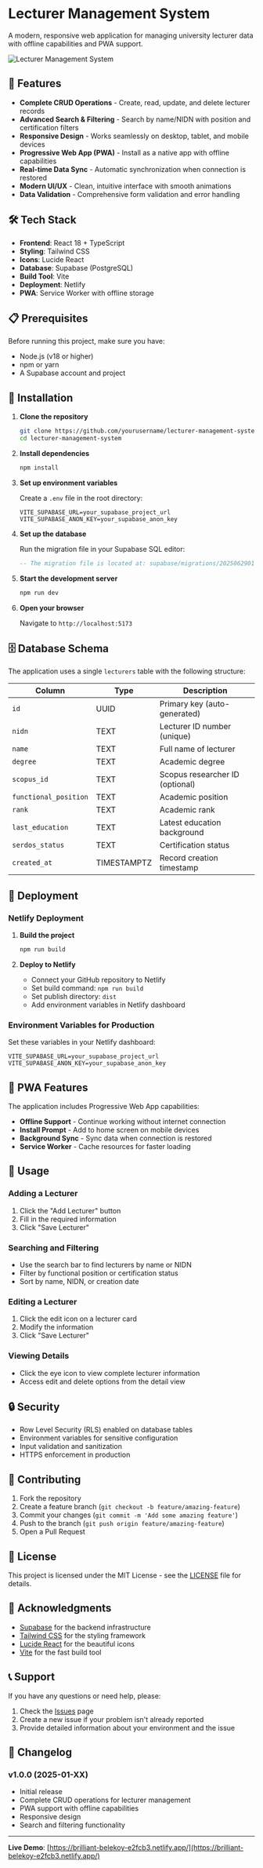 # Lecturer Management System

A modern, responsive web application for managing university lecturer data with offline capabilities and PWA support.

![Lecturer Management System](https://images.pexels.com/photos/306198/pexels-photo-306198.jpeg?auto=compress&cs=tinysrgb&w=1200&h=400&fit=crop)

## 🚀 Features

- **Complete CRUD Operations** - Create, read, update, and delete lecturer records
- **Advanced Search & Filtering** - Search by name/NIDN with position and certification filters
- **Responsive Design** - Works seamlessly on desktop, tablet, and mobile devices
- **Progressive Web App (PWA)** - Install as a native app with offline capabilities
- **Real-time Data Sync** - Automatic synchronization when connection is restored
- **Modern UI/UX** - Clean, intuitive interface with smooth animations
- **Data Validation** - Comprehensive form validation and error handling

## 🛠️ Tech Stack

- **Frontend**: React 18 + TypeScript
- **Styling**: Tailwind CSS
- **Icons**: Lucide React
- **Database**: Supabase (PostgreSQL)
- **Build Tool**: Vite
- **Deployment**: Netlify
- **PWA**: Service Worker with offline storage

## 📋 Prerequisites

Before running this project, make sure you have:

- Node.js (v18 or higher)
- npm or yarn
- A Supabase account and project

## 🔧 Installation

1. **Clone the repository**
   ```bash
   git clone https://github.com/yourusername/lecturer-management-system.git
   cd lecturer-management-system
   ```

2. **Install dependencies**
   ```bash
   npm install
   ```

3. **Set up environment variables**
   
   Create a `.env` file in the root directory:
   ```env
   VITE_SUPABASE_URL=your_supabase_project_url
   VITE_SUPABASE_ANON_KEY=your_supabase_anon_key
   ```

4. **Set up the database**
   
   Run the migration file in your Supabase SQL editor:
   ```sql
   -- The migration file is located at: supabase/migrations/20250629011741_floating_trail.sql
   ```

5. **Start the development server**
   ```bash
   npm run dev
   ```

6. **Open your browser**
   
   Navigate to `http://localhost:5173`

## 🗄️ Database Schema

The application uses a single `lecturers` table with the following structure:

| Column | Type | Description |
|--------|------|-------------|
| `id` | UUID | Primary key (auto-generated) |
| `nidn` | TEXT | Lecturer ID number (unique) |
| `name` | TEXT | Full name of lecturer |
| `degree` | TEXT | Academic degree |
| `scopus_id` | TEXT | Scopus researcher ID (optional) |
| `functional_position` | TEXT | Academic position |
| `rank` | TEXT | Academic rank |
| `last_education` | TEXT | Latest education background |
| `serdos_status` | TEXT | Certification status |
| `created_at` | TIMESTAMPTZ | Record creation timestamp |

## 🚀 Deployment

### Netlify Deployment

1. **Build the project**
   ```bash
   npm run build
   ```

2. **Deploy to Netlify**
   - Connect your GitHub repository to Netlify
   - Set build command: `npm run build`
   - Set publish directory: `dist`
   - Add environment variables in Netlify dashboard

### Environment Variables for Production

Set these variables in your Netlify dashboard:

```
VITE_SUPABASE_URL=your_supabase_project_url
VITE_SUPABASE_ANON_KEY=your_supabase_anon_key
```

## 📱 PWA Features

The application includes Progressive Web App capabilities:

- **Offline Support** - Continue working without internet connection
- **Install Prompt** - Add to home screen on mobile devices
- **Background Sync** - Sync data when connection is restored
- **Service Worker** - Cache resources for faster loading

## 🎯 Usage

### Adding a Lecturer
1. Click the "Add Lecturer" button
2. Fill in the required information
3. Click "Save Lecturer"

### Searching and Filtering
- Use the search bar to find lecturers by name or NIDN
- Filter by functional position or certification status
- Sort by name, NIDN, or creation date

### Editing a Lecturer
1. Click the edit icon on a lecturer card
2. Modify the information
3. Click "Save Lecturer"

### Viewing Details
- Click the eye icon to view complete lecturer information
- Access edit and delete options from the detail view

## 🔒 Security

- Row Level Security (RLS) enabled on database tables
- Environment variables for sensitive configuration
- Input validation and sanitization
- HTTPS enforcement in production

## 🤝 Contributing

1. Fork the repository
2. Create a feature branch (`git checkout -b feature/amazing-feature`)
3. Commit your changes (`git commit -m 'Add some amazing feature'`)
4. Push to the branch (`git push origin feature/amazing-feature`)
5. Open a Pull Request

## 📝 License

This project is licensed under the MIT License - see the [LICENSE](LICENSE) file for details.

## 🙏 Acknowledgments

- [Supabase](https://supabase.com/) for the backend infrastructure
- [Tailwind CSS](https://tailwindcss.com/) for the styling framework
- [Lucide React](https://lucide.dev/) for the beautiful icons
- [Vite](https://vitejs.dev/) for the fast build tool

## 📞 Support

If you have any questions or need help, please:

1. Check the [Issues](https://github.com/Thoyyibhans/University-Lecturer-Management) page
2. Create a new issue if your problem isn't already reported
3. Provide detailed information about your environment and the issue

## 🔄 Changelog

### v1.0.0 (2025-01-XX)
- Initial release
- Complete CRUD operations for lecturer management
- PWA support with offline capabilities
- Responsive design
- Search and filtering functionality

---

**Live Demo**: [https://brilliant-belekoy-e2fcb3.netlify.app/](https://brilliant-belekoy-e2fcb3.netlify.app/)
